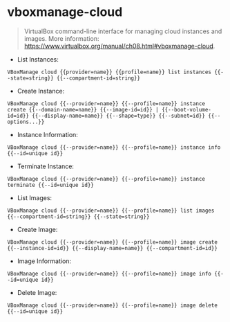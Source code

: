 # vboxmanage-cloud

> VirtualBox command-line interface for managing cloud instances and images.
> More information: <https://www.virtualbox.org/manual/ch08.html#vboxmanage-cloud>.

- List Instances:

`VBoxManage cloud {{provider=name}} {{profile=name}} list instances {{--state=string}} {{--compartment-id=string}}`

- Create Instance:

`VBoxManage cloud {{--provider=name}} {{--profile=name}} instance create {{--domain-name=name}} {{--image-id=id}} | {{--boot-volume-id=id}} {{--display-name=name}} {{--shape=type}} {{--subnet=id}} {{--options...}}`

- Instance Information:

`VBoxManage cloud {{--provider=name}} {{--profile=name}} instance info {{--id=unique id}}`

- Terminate Instance:

`VBoxManage cloud {{--provider=name}} {{--profile=name}} instance terminate {{--id=unique id}}`

- List Images:

`VBoxManage cloud {{--provider=name}} {{--profile=name}} list images {{--compartment-id=string}} {{--state=string}}`

- Create Image:

`VBoxManage cloud {{--provider=name}} {{--profile=name}} image create {{--instance-id=id}} {{--display-name=name}} {{--compartment-id=id}}`

- Image Information:

`VBoxManage cloud {{--provider=name}} {{--profile=name}} image info {{--id=unique id}}`

- Delete Image:

`VBoxManage cloud {{--provider=name}} {{--profile=name}} image delete {{--id=unique id}}`
